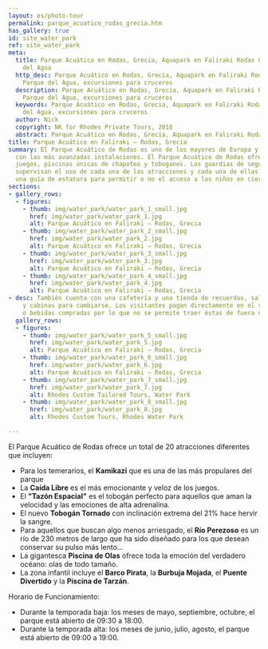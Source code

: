 ```yaml
---
layout: es/photo-tour
permalink: parque_acuatico_rodas_grecia.htm
has_gallery: true
id: site_water_park
ref: site_water_park
meta:
  title: Parque Acuático en Rodas, Grecia, Aquapark en Faliraki Rodas Grecia, Parque
    del Agua
  http_desc: Parque Acuático en Rodas, Grecia, Aquapark en Faliraki Rodas Grecia,
    Parque del Agua, excursiones para cruceros
  description: Parque Acuático en Rodas, Grecia, Aquapark en Faliraki Rodas Grecia,
    Parque del Agua, excursiones para cruceros
  keywords: Parque Acuático en Rodas, Grecia, Aquapark en Faliraki Rodas Grecia, Parque
    del Agua, excursiones para cruceros
  author: Nick
  copyright: NK for Rhodes Private Tours, 2018
  abstract: Parque Acuático en Rodas, Grecia, Aquapark en Faliraki Rodas Grecia
title: Parque Acuático en Faliraki – Rodas, Grecia
summary: El Parque Acuático de Rodas es uno de los mayores de Europa y ha sido diseñado
  con las más avanzadas instalaciones. El Parque Acuático de Rodas ofrece espectaculares
  juegos, piscinas únicas de chapoteo y toboganes. Los guardias de seguridad del parque
  supervisan el uso de cada una de las atracciones y cada una de ellas cuenta con
  una guía de estatura para permitir o no el acceso a los niños en ciertos juegos.
sections:
- gallery_rows:
  - figures:
    - thumb: img/water_park/water_park_1_small.jpg
      href: img/water_park/water_park_1.jpg
      alt: Parque Acuático en Faliraki – Rodas, Grecia
    - thumb: img/water_park/water_park_2_small.jpg
      href: img/water_park/water_park_2.jpg
      alt: Parque Acuático en Faliraki – Rodas, Grecia
    - thumb: img/water_park/water_park_3_small.jpg
      href: img/water_park/water_park_3.jpg
      alt: Parque Acuático en Faliraki – Rodas, Grecia
    - thumb: img/water_park/water_park_4_small.jpg
      href: img/water_park/water_park_4.jpg
      alt: Parque Acuático en Faliraki – Rodas, Grecia
- desc: También cuenta con una cafetería y una tienda de recuerdos, salas de baño
    y cabinas para cambiarse. Los visitantes pagan directamente en el sitio por comidas
    o bebidas compradas por lo que no se permite traer éstas de fuera del parque.
  gallery_rows:
  - figures:
    - thumb: img/water_park/water_park_5_small.jpg
      href: img/water_park/water_park_5.jpg
      alt: Parque Acuático en Faliraki – Rodas, Grecia
    - thumb: img/water_park/water_park_6_small.jpg
      href: img/water_park/water_park_6.jpg
      alt: Parque Acuático en Faliraki – Rodas, Grecia
    - thumb: img/water_park/water_park_7_small.jpg
      href: img/water_park/water_park_7.jpg
      alt: Rhodes Custom Tailored Tours, Water Park
    - thumb: img/water_park/water_park_8_small.jpg
      href: img/water_park/water_park_8.jpg
      alt: Rhodes Custom Tours, Rhodes Water Park

---
```

El Parque Acuático de Rodas ofrece un total de 20 atracciones diferentes que incluyen:

- Para los temerarios, el **Kamikazi** que es una de las más propulares del parque
- La **Caída Libre** es el más emocionante y veloz de los juegos.
- El **"Tazón Espacial"** es el tobogán perfecto para aquellos que aman la velocidad y las emociones de alta adrenalina.
- El nuevo **Tobogán Tornado** con inclinación extrema del 21% hace hervir la sangre.
- Para aquellos que buscan algo menos arriesgado, el **Río Perezoso** es un río de 230 metros de largo que ha sido diseñado para los que desean conservar su pulso más lento...
- La gigantesca **Piscina de Olas** ofrece toda la emoción del verdadero océano: olas de todo tamaño.
- La zona infantil incluye el **Barco Pirata**, la **Burbuja Mojada**, el **Puente Divertido** y la **Piscina de Tarzán**.

Horario de Funcionamiento:

- Durante la temporada baja: los meses de mayo, septiembre, octubre, el parque está abierto de 09:30 a 18:00.
- Durante la temporada alta: los meses de junio, julio, agosto, el parque está abierto de 09:00 a 19:00.